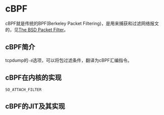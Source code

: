 # cBPF

cBPF就是传统的BPF(Berkeley Packet Filtering)，是用来捕获和过滤网络报文的，见[The BSD Packet Filter](bpf-usenix93.pdf)。

## cBPF简介

tcpdump的`-d`选项，可以将包过滤条件，翻译为cBPF汇编指令。

## cBPF在内核的实现

`SO_ATTACH_FILTER`

## cBPF的JIT及其实现
